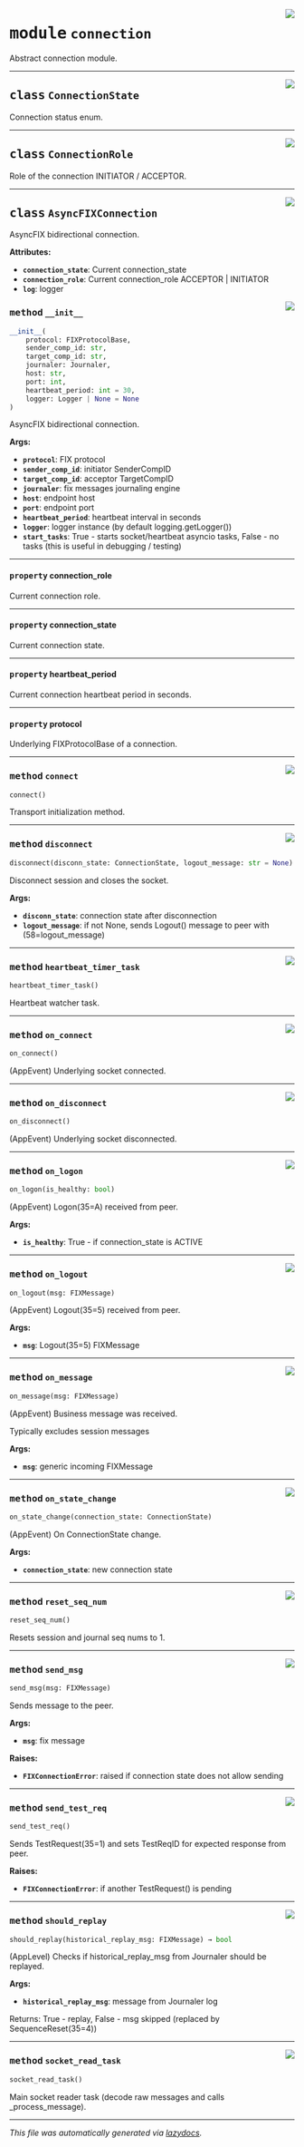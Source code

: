 <!-- markdownlint-disable -->

<a href="https://github.com/alexveden/asyncfix/blob/main/asyncfix/connection.py#L0"><img align="right" style="float:right;" src="https://img.shields.io/badge/-source-cccccc?style=flat-square"></a>

# <kbd>module</kbd> `connection`
Abstract connection module. 



---

<a href="https://github.com/alexveden/asyncfix/blob/main/asyncfix/connection.py#L18"><img align="right" style="float:right;" src="https://img.shields.io/badge/-source-cccccc?style=flat-square"></a>

## <kbd>class</kbd> `ConnectionState`
Connection status enum. 





---

<a href="https://github.com/alexveden/asyncfix/blob/main/asyncfix/connection.py#L91"><img align="right" style="float:right;" src="https://img.shields.io/badge/-source-cccccc?style=flat-square"></a>

## <kbd>class</kbd> `ConnectionRole`
Role of the connection INITIATOR / ACCEPTOR. 





---

<a href="https://github.com/alexveden/asyncfix/blob/main/asyncfix/connection.py#L99"><img align="right" style="float:right;" src="https://img.shields.io/badge/-source-cccccc?style=flat-square"></a>

## <kbd>class</kbd> `AsyncFIXConnection`
AsyncFIX bidirectional connection. 



**Attributes:**
 
 - <b>`connection_state`</b>:  Current connection_state 
 - <b>`connection_role`</b>:  Current connection_role ACCEPTOR | INITIATOR 
 - <b>`log`</b>:  logger 

<a href="https://github.com/alexveden/asyncfix/blob/main/asyncfix/connection.py#L108"><img align="right" style="float:right;" src="https://img.shields.io/badge/-source-cccccc?style=flat-square"></a>

### <kbd>method</kbd> `__init__`

```python
__init__(
    protocol: FIXProtocolBase,
    sender_comp_id: str,
    target_comp_id: str,
    journaler: Journaler,
    host: str,
    port: int,
    heartbeat_period: int = 30,
    logger: Logger | None = None
)
```

AsyncFIX bidirectional connection. 



**Args:**
 
 - <b>`protocol`</b>:  FIX protocol 
 - <b>`sender_comp_id`</b>:  initiator SenderCompID 
 - <b>`target_comp_id`</b>:  acceptor TargetCompID 
 - <b>`journaler`</b>:  fix messages journaling engine 
 - <b>`host`</b>:  endpoint host 
 - <b>`port`</b>:  endpoint port 
 - <b>`heartbeat_period`</b>:  heartbeat interval in seconds 
 - <b>`logger`</b>:  logger instance (by default logging.getLogger()) 
 - <b>`start_tasks`</b>:  True - starts socket/heartbeat asyncio tasks, False - no tasks  (this is useful in debugging / testing) 


---

#### <kbd>property</kbd> connection_role

Current connection role. 

---

#### <kbd>property</kbd> connection_state

Current connection state. 

---

#### <kbd>property</kbd> heartbeat_period

Current connection heartbeat period in seconds. 

---

#### <kbd>property</kbd> protocol

Underlying FIXProtocolBase of a connection. 



---

<a href="https://github.com/alexveden/asyncfix/blob/main/asyncfix/connection.py#L181"><img align="right" style="float:right;" src="https://img.shields.io/badge/-source-cccccc?style=flat-square"></a>

### <kbd>method</kbd> `connect`

```python
connect()
```

Transport initialization method. 

---

<a href="https://github.com/alexveden/asyncfix/blob/main/asyncfix/connection.py#L188"><img align="right" style="float:right;" src="https://img.shields.io/badge/-source-cccccc?style=flat-square"></a>

### <kbd>method</kbd> `disconnect`

```python
disconnect(disconn_state: ConnectionState, logout_message: str = None)
```

Disconnect session and closes the socket. 



**Args:**
 
 - <b>`disconn_state`</b>:  connection state after disconnection 
 - <b>`logout_message`</b>:  if not None, sends Logout() message to peer with  (58=logout_message) 

---

<a href="https://github.com/alexveden/asyncfix/blob/main/asyncfix/connection.py#L345"><img align="right" style="float:right;" src="https://img.shields.io/badge/-source-cccccc?style=flat-square"></a>

### <kbd>method</kbd> `heartbeat_timer_task`

```python
heartbeat_timer_task()
```

Heartbeat watcher task. 

---

<a href="https://github.com/alexveden/asyncfix/blob/main/asyncfix/connection.py#L407"><img align="right" style="float:right;" src="https://img.shields.io/badge/-source-cccccc?style=flat-square"></a>

### <kbd>method</kbd> `on_connect`

```python
on_connect()
```

(AppEvent) Underlying socket connected. 

---

<a href="https://github.com/alexveden/asyncfix/blob/main/asyncfix/connection.py#L412"><img align="right" style="float:right;" src="https://img.shields.io/badge/-source-cccccc?style=flat-square"></a>

### <kbd>method</kbd> `on_disconnect`

```python
on_disconnect()
```

(AppEvent) Underlying socket disconnected. 

---

<a href="https://github.com/alexveden/asyncfix/blob/main/asyncfix/connection.py#L416"><img align="right" style="float:right;" src="https://img.shields.io/badge/-source-cccccc?style=flat-square"></a>

### <kbd>method</kbd> `on_logon`

```python
on_logon(is_healthy: bool)
```

(AppEvent) Logon(35=A) received from peer. 



**Args:**
 
 - <b>`is_healthy`</b>:  True - if connection_state is ACTIVE 

---

<a href="https://github.com/alexveden/asyncfix/blob/main/asyncfix/connection.py#L424"><img align="right" style="float:right;" src="https://img.shields.io/badge/-source-cccccc?style=flat-square"></a>

### <kbd>method</kbd> `on_logout`

```python
on_logout(msg: FIXMessage)
```

(AppEvent) Logout(35=5) received from peer. 



**Args:**
 
 - <b>`msg`</b>:  Logout(35=5) FIXMessage 

---

<a href="https://github.com/alexveden/asyncfix/blob/main/asyncfix/connection.py#L397"><img align="right" style="float:right;" src="https://img.shields.io/badge/-source-cccccc?style=flat-square"></a>

### <kbd>method</kbd> `on_message`

```python
on_message(msg: FIXMessage)
```

(AppEvent) Business message was received. 

Typically excludes session messages 



**Args:**
 
 - <b>`msg`</b>:  generic incoming FIXMessage 

---

<a href="https://github.com/alexveden/asyncfix/blob/main/asyncfix/connection.py#L432"><img align="right" style="float:right;" src="https://img.shields.io/badge/-source-cccccc?style=flat-square"></a>

### <kbd>method</kbd> `on_state_change`

```python
on_state_change(connection_state: ConnectionState)
```

(AppEvent) On ConnectionState change. 



**Args:**
 
 - <b>`connection_state`</b>:  new connection state 

---

<a href="https://github.com/alexveden/asyncfix/blob/main/asyncfix/connection.py#L384"><img align="right" style="float:right;" src="https://img.shields.io/badge/-source-cccccc?style=flat-square"></a>

### <kbd>method</kbd> `reset_seq_num`

```python
reset_seq_num()
```

Resets session and journal seq nums to 1. 

---

<a href="https://github.com/alexveden/asyncfix/blob/main/asyncfix/connection.py#L222"><img align="right" style="float:right;" src="https://img.shields.io/badge/-source-cccccc?style=flat-square"></a>

### <kbd>method</kbd> `send_msg`

```python
send_msg(msg: FIXMessage)
```

Sends message to the peer. 



**Args:**
 
 - <b>`msg`</b>:  fix message 



**Raises:**
 
 - <b>`FIXConnectionError`</b>:  raised if connection state does not allow sending 

---

<a href="https://github.com/alexveden/asyncfix/blob/main/asyncfix/connection.py#L277"><img align="right" style="float:right;" src="https://img.shields.io/badge/-source-cccccc?style=flat-square"></a>

### <kbd>method</kbd> `send_test_req`

```python
send_test_req()
```

Sends TestRequest(35=1) and sets TestReqID for expected response from peer. 



**Raises:**
 
 - <b>`FIXConnectionError`</b>:  if another TestRequest() is pending 

---

<a href="https://github.com/alexveden/asyncfix/blob/main/asyncfix/connection.py#L440"><img align="right" style="float:right;" src="https://img.shields.io/badge/-source-cccccc?style=flat-square"></a>

### <kbd>method</kbd> `should_replay`

```python
should_replay(historical_replay_msg: FIXMessage) → bool
```

(AppLevel) Checks if historical_replay_msg from Journaler should be replayed. 



**Args:**
 
 - <b>`historical_replay_msg`</b>:  message from Journaler log 

Returns: True - replay, False - msg skipped (replaced by SequenceReset(35=4)) 

---

<a href="https://github.com/alexveden/asyncfix/blob/main/asyncfix/connection.py#L290"><img align="right" style="float:right;" src="https://img.shields.io/badge/-source-cccccc?style=flat-square"></a>

### <kbd>method</kbd> `socket_read_task`

```python
socket_read_task()
```

Main socket reader task (decode raw messages and calls _process_message). 




---

_This file was automatically generated via [lazydocs](https://github.com/ml-tooling/lazydocs)._
